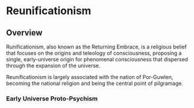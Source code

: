 # Reunificationism

## Overview

Runificationism, also known as the Returning Embrace, is a religious belief that focuses on the origins and teleology of consciousness, proposing a single, early-universe origin for phenomenal consciousness that dispersed through the expansion of the universe.

Reunificationism is largely associated with the nation of Por-Guwlen, becoming the national religion and being the central point of pilgramage.

### Early Universe Proto-Psychism

